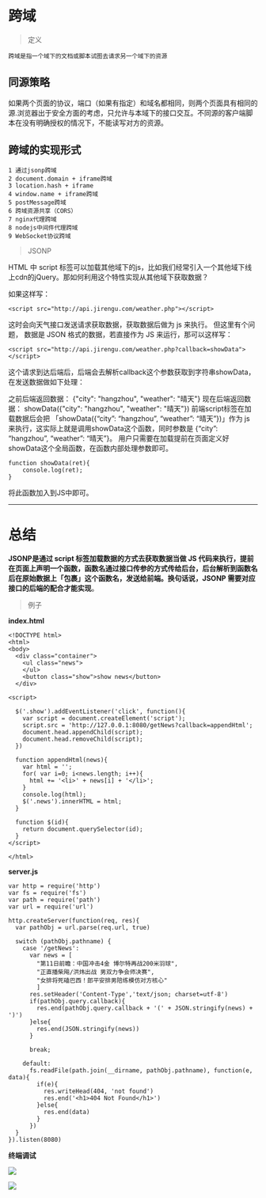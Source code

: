 # 跨域 #

> 定义

	跨域是指一个域下的文档或脚本试图去请求另一个域下的资源

## 同源策略 ##

如果两个页面的协议，端口（如果有指定）和域名都相同，则两个页面具有相同的源.浏览器出于安全方面的考虑，只允许与本域下的接口交互。不同源的客户端脚本在没有明确授权的情况下，不能读写对方的资源。

## 跨域的实现形式 ##

	1 通过jsonp跨域
	2 document.domain + iframe跨域
	3 location.hash + iframe
	4 window.name + iframe跨域
	5 postMessage跨域
	6 跨域资源共享（CORS）
	7 nginx代理跨域
	8 nodejs中间件代理跨域
	9 WebSocket协议跨域

> JSONP

HTML 中 script 标签可以加载其他域下的js，比如我们经常引入一个其他域下线上cdn的jQuery。那如何利用这个特性实现从其他域下获取数据？

如果这样写：

`<script src="http://api.jirengu.com/weather.php"></script>`

这时会向天气接口发送请求获取数据，获取数据后做为 js 来执行。 但这里有个问题， 数据是 JSON 格式的数据，若直接作为 JS 来运行，那可以这样写：

	<script src="http://api.jirengu.com/weather.php?callback=showData"></script>

这个请求到达后端后，后端会去解析callback这个参数获取到字符串showData，在发送数据做如下处理：

之前后端返回数据： {"city": "hangzhou", "weather": "晴天"} 现在后端返回数据： showData({"city": "hangzhou", "weather": "晴天"}) 前端script标签在加载数据后会把 「showData({“city”: “hangzhou”, “weather”: “晴天”})」作为 js 来执行，这实际上就是调用showData这个函数，同时参数是 {“city”: “hangzhou”, “weather”: “晴天”}。 用户只需要在加载提前在页面定义好showData这个全局函数，在函数内部处理参数即可。

	function showData(ret){
		console.log(ret);
	}

将此函数加入到JS中即可。


----------

# 总结 #

**JSONP是通过 script 标签加载数据的方式去获取数据当做 JS 代码来执行，提前在页面上声明一个函数，函数名通过接口传参的方式传给后台，后台解析到函数名后在原始数据上「包裹」这个函数名，发送给前端。换句话说，JSONP 需要对应接口的后端的配合才能实现**。

> 例子

**index.html**
    
	<!DOCTYPE html>
	<html>
	<body>
	  <div class="container">
	    <ul class="news">
	    </ul>
	    <button class="show">show news</button>
	  </div>
	
	<script>
	
	  $('.show').addEventListener('click', function(){
	    var script = document.createElement('script');
	    script.src = 'http://127.0.0.1:8080/getNews?callback=appendHtml';
	    document.head.appendChild(script);
	    document.head.removeChild(script);
	  })
	
	  function appendHtml(news){
	    var html = '';
	    for( var i=0; i<news.length; i++){
	      html += '<li>' + news[i] + '</li>';
	    }
	    console.log(html);
	    $('.news').innerHTML = html;
	  }
	
	  function $(id){
	    return document.querySelector(id);
	  }
	</script>
	
	</html>

**server.js**
	
	var http = require('http')
	var fs = require('fs')
	var path = require('path')
	var url = require('url')
	
	http.createServer(function(req, res){
	  var pathObj = url.parse(req.url, true)
	
	  switch (pathObj.pathname) {
	    case '/getNews':
	      var news = [
	        "第11日前瞻：中国冲击4金 博尔特再战200米羽球",
	        "正直播柴飚/洪炜出战 男双力争会师决赛",
	        "女排将死磕巴西！郎平安排男陪练模仿对方核心"
	        ]
	      res.setHeader('Content-Type','text/json; charset=utf-8')
	      if(pathObj.query.callback){
	        res.end(pathObj.query.callback + '(' + JSON.stringify(news) + ')')
	      }else{
	        res.end(JSON.stringify(news))
	      }
	
	      break;
	
	    default:
	      fs.readFile(path.join(__dirname, pathObj.pathname), function(e, data){
	        if(e){
	          res.writeHead(404, 'not found')
	          res.end('<h1>404 Not Found</h1>')
	        }else{
	          res.end(data)
	        }
	      }) 
	  }
	}).listen(8080)

**终端调试**

![](https://i.imgur.com/r3yGd2B.png)

![](https://i.imgur.com/55LuQvJ.png)